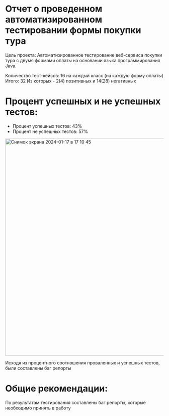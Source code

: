 # Отчет о проведенном автоматизированном тестировании формы покупки тура
Цель проекта: Автоматизированное тестирование веб-сервиса покупки тура с двумя формами оплаты на основании языка программирования Java.

Количество тест-кейсов: 16 на каждый класс (на каждую форму оплаты) Итого: 32
Из которых - 2(4) позитивных и 14(28) негативных

# Процент успешных и не успешных тестов:
- Процент успешных тестов: 43%
- Процент не успешных тестов: 57%
<img width="687" alt="Снимок экрана 2024-01-17 в 17 10 45" src="https://github.com/ElizavetaKhmel/QA_Diploma/assets/137898540/9f7d51bb-974d-4491-9a6a-17148329b728">


Исходя из процентного соотношения проваленных и успешных тестов, были составлены баг репорты

# Общие рекомендации:
По результатам тестирования составлены баг репорты, которые необходимо принять в работу
